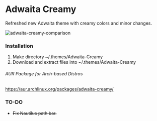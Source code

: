 # Adwaita Creamy
Refreshed new Adwaita theme with creamy colors and minor changes.

![adwaita-creamy-comparison](https://user-images.githubusercontent.com/6532000/53536010-be9fb380-3b15-11e9-990c-2c90676267c6.png)

### Installation

1. Make directory ~/.themes/Adwaita-Creamy
2. Download and extract files into ~/.themes/Adwaita-Creamy

###### AUR Package for Arch-based Distros
https://aur.archlinux.org/packages/adwaita-creamy/

### TO-DO

* ~~Fix Nautilus path bar.~~
